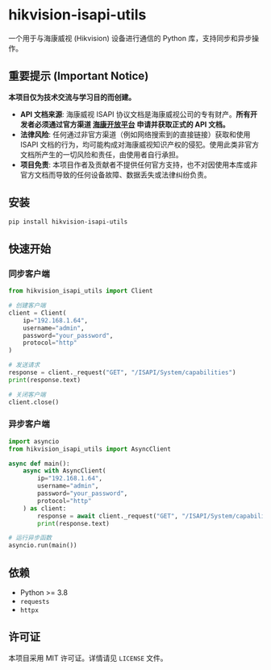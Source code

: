 # hikvision-isapi-utils

一个用于与海康威视 (Hikvision) 设备进行通信的 Python 库，支持同步和异步操作。

## 重要提示 (Important Notice)

**本项目仅为技术交流与学习目的而创建。**

*   **API 文档来源**: 海康威视 ISAPI 协议文档是海康威视公司的专有财产。**所有开发者必须通过官方渠道 [海康开放平台](https://open.hikvision.com) 申请并获取正式的 API 文档。**
*   **法律风险**: 任何通过非官方渠道（例如网络搜索到的直接链接）获取和使用 ISAPI 文档的行为，均可能构成对海康威视知识产权的侵犯。使用此类非官方文档所产生的一切风险和责任，由使用者自行承担。
*   **项目免责**: 本项目作者及贡献者不提供任何官方支持，也不对因使用本库或非官方文档而导致的任何设备故障、数据丢失或法律纠纷负责。

## 安装

```bash
pip install hikvision-isapi-utils
```

## 快速开始

### 同步客户端

```python
from hikvision_isapi_utils import Client

# 创建客户端
client = Client(
    ip="192.168.1.64",
    username="admin",
    password="your_password",
    protocol="http"
)

# 发送请求
response = client._request("GET", "/ISAPI/System/capabilities")
print(response.text)

# 关闭客户端
client.close()
```

### 异步客户端

```python
import asyncio
from hikvision_isapi_utils import AsyncClient

async def main():
    async with AsyncClient(
        ip="192.168.1.64",
        username="admin",
        password="your_password",
        protocol="http"
    ) as client:
        response = await client._request("GET", "/ISAPI/System/capabilities")
        print(response.text)

# 运行异步函数
asyncio.run(main())
```

## 依赖

*   Python >= 3.8
*   `requests`
*   `httpx`

## 许可证

本项目采用 MIT 许可证。详情请见 `LICENSE` 文件。
